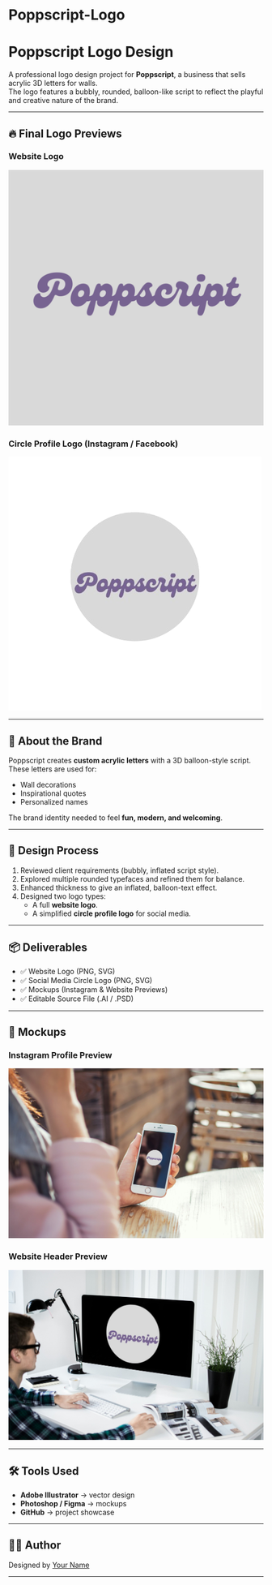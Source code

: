 # Poppscript-Logo

# Poppscript Logo Design  

A professional logo design project for **Poppscript**, a business that sells acrylic 3D letters for walls.  
The logo features a bubbly, rounded, balloon-like script to reflect the playful and creative nature of the brand.  

---

## 🔥 Final Logo Previews  

### Website Logo  
![Website Logo](logo-website.png)  

### Circle Profile Logo (Instagram / Facebook)  
![Circle Logo](logo-circle.png)  

---

## 🎯 About the Brand  
Poppscript creates **custom acrylic letters** with a 3D balloon-style script.  
These letters are used for:  
- Wall decorations  
- Inspirational quotes  
- Personalized names  

The brand identity needed to feel **fun, modern, and welcoming**.  

---

## 🎨 Design Process  
1. Reviewed client requirements (bubbly, inflated script style).  
2. Explored multiple rounded typefaces and refined them for balance.  
3. Enhanced thickness to give an inflated, balloon-text effect.  
4. Designed two logo types:  
   - A full **website logo**.  
   - A simplified **circle profile logo** for social media.  

---

## 📦 Deliverables  
- ✅ Website Logo (PNG, SVG)  
- ✅ Social Media Circle Logo (PNG, SVG)  
- ✅ Mockups (Instagram & Website Previews)  
- ✅ Editable Source File (.AI / .PSD)  

---

## 📸 Mockups  

### Instagram Profile Preview  
![Instagram Mockup](mockups/instagram-profile.jpg)  

### Website Header Preview  
![Website Mockup](mockups/website-preview.jpg)  

---

## 🛠️ Tools Used  
- **Adobe Illustrator** → vector design  
- **Photoshop / Figma** → mockups  
- **GitHub** → project showcase  

---

## 👩‍💻 Author  
Designed by [Your Name](https://github.com/yourusername)  

---
